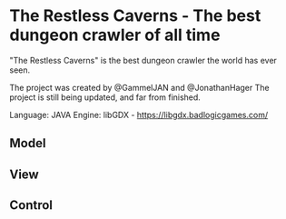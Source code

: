 # The Restless Caverns - The best dungeon crawler of all time

"The Restless Caverns" is the best dungeon crawler the world has ever seen.

The project was created by @GammelJAN and @JonathanHager
The project is still being updated, and far from finished.

Language: JAVA
Engine: libGDX - https://libgdx.badlogicgames.com/

## Model


## View


## Control
